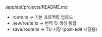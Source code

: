 /app/api/projects/README.md

- route.ts → 기본 프로젝트 업로드
- new/route.ts → 번역 및 생성 통합
- save/route.ts → TU 저장 (post-edit 저장용)